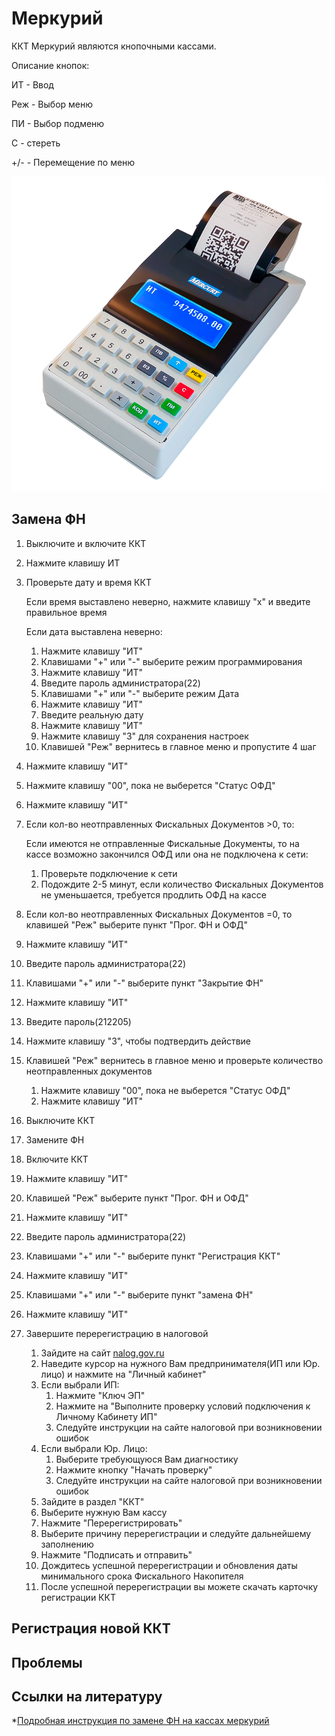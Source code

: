 # Меркурий
ККТ Меркурий являются кнопочными кассами.

Описание кнопок:

ИТ - Ввод

Реж - Выбор меню

ПИ - Выбор подменю

С - стереть

+/- - Перемещение по меню

![Меркурий115Ф](https://github.com/Barsuchek/Maintenance-Center-Engineer/blob/main/Photo/KKT/Меркурий115Ф.png)

## Замена ФН
1. Выключите и включите ККТ
2. Нажмите клавишу ИТ
3. Проверьте дату и время ККТ
	
	Если время выставлено неверно, нажмите клавишу "х" и введите правильное время
	
	Если дата выставлена неверно:
	1. Нажмите клавишу "ИТ"
	2. Клавишами "+" или "-" выберите режим программирования
	3. Нажмите клавишу "ИТ"
	4. Введите пароль администратора(22)
	5. Клавишами "+" или "-" выберите режим Дата
	6. Нажмите клавишу "ИТ"
	7. Введите реальную дату
	8. Нажмите клавишу "ИТ"
	9. Нажмите клавишу "3" для сохранения настроек
	10. Клавишей "Реж" вернитесь в главное меню и пропустите 4 шаг

4. Нажмите клавишу "ИТ"
5. Нажмите клавишу "00", пока не выберется "Статус ОФД"
6. Нажмите клавишу "ИТ"
7. Если кол-во неотправленных Фискальных Документов >0, то:
	
	Если имеются не отправленные Фискальные Документы, то на кассе возможно закончился ОФД или она не подключена к сети:
	1. Проверьте подключение к сети
	2. Подождите 2-5 минут, если количество Фискальных Документов не уменьшается, требуется продлить ОФД на кассе
8. Если кол-во неотправленных Фискальных Документов =0, то клавишей "Реж" выберите пункт "Прог. ФН и ОФД"
9. Нажмите клавишу "ИТ"
10. Введите пароль администратора(22)
11. Клавишами "+" или "-" выберите пункт "Закрытие ФН"
12. Нажмите клавишу "ИТ"
13. Введите пароль(212205)
14. Нажмите клавишу "3", чтобы подтвердить действие
15. Клавишей "Реж" вернитесь в главное меню и проверьте количество неотправленных документов
	
	1. Нажмите клавишу "00", пока не выберется "Статус ОФД"
	2. Нажмите клавишу "ИТ"
16. Выключите ККТ
17. Замените ФН
18. Включите ККТ
19. Нажмите клавишу "ИТ"
20. Клавишей "Реж" выберите пункт "Прог. ФН и ОФД"
21. Нажмите клавишу "ИТ"
22. Введите пароль администратора(22)
23. Клавишами "+" или "-" выберите пункт "Регистрация ККТ"
24. Нажмите клавишу "ИТ"
25. Клавишами "+" или "-" выберите пункт "замена ФН"
26. Нажмите клавишу "ИТ"
27. Завершите перерегистрацию в налоговой
	1. Зайдите на сайт [nalog.gov.ru](https://www.nalog.gov.ru)
	2. Наведите курсор на нужного Вам предпринимателя(ИП или Юр. лицо) и нажмите на "Личный кабинет"
	3. Если выбрали ИП:
		1. Нажмите "Ключ ЭП"
		2. Нажмите на "Выполните проверку условий подключения к Личному Кабинету ИП"
		3. Следуйте инструкции на сайте налоговой при возникновении ошибок
	4. Если выбрали Юр. Лицо:
		1. Выберите требующуюся Вам диагностику
		2. Нажмите кнопку "Начать проверку"
		3. Следуйте инструкции на сайте налоговой при возникновении ошибок
	5. Зайдите в раздел "ККТ"
	6. Выберите нужную Вам кассу
	7. Нажмите "Перерегистрировать"
	8. Выберите причину перерегистрации и следуйте дальнейшему заполнению
	9. Нажмите "Подписать и отправить"
	10. Дождитесь успешной перерегистрации и обновления даты минимального срока Фискального Накопителя
	11. После успешной перерегистрации вы можете скачать карточку регистрации ККТ

## Регистрация новой ККТ


## Проблемы


## Ссылки на литературу
*[Подробная инструкция по замене ФН на кассах меркурий](https://tensor.ru/cto/zamena_fn_merkuriy)